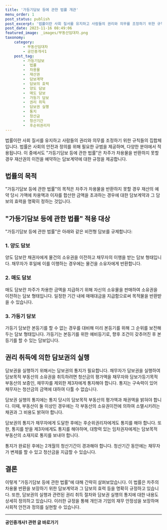 ```yaml
---
title: '가등기담보 등에 관한 법률 개관'
menu_order: 1
post_status: publish
post_excerpt: '법률이란 사회 질서를 유지하고 사람들의 권리와 의무를 조정하기 위한 규칙들의 집합체입니다. 법률은 사회의 안전과 정의를 위해 필요한 규범을 제공하며, 다양한 분야에서 적용됩니다. 이 중에서도  가등기담보 등에 관한 법률 은 차주가 차용물을 반환하지 못할 경우 재산권의 이전을 예약하는 담보계약에 대한 규정을 제공합니다.'
post_date: 2023-11-16 08:49:06
featured_image: _images/부동산임대차.png
taxonomy:
    category:
        - 부동산임대차
        - 공인중개사1
    post_tag:
        - 가등기담보
        -  법률
        -  차용물
        -  재산권
        -  담보계약
        -  담보의 효력
        -  양도 담보
        -  매도 담보
        -  가등기 담보
        -  권리 취득
        -  담보권 실행
        -  통지
        -  청산금
        -  청산기간
        -  후순위권리자
---
```



법률이란 사회 질서를 유지하고 사람들의 권리와 의무를 조정하기 위한 규칙들의 집합체입니다. 법률은 사회의 안전과 정의를 위해 필요한 규범을 제공하며, 다양한 분야에서 적용됩니다. 이 중에서도 "가등기담보 등에 관한 법률"은 차주가 차용물을 반환하지 못할 경우 재산권의 이전을 예약하는 담보계약에 대한 규정을 제공합니다.

## 법률의 목적

"가등기담보 등에 관한 법률"의 목적은 차주가 차용물을 반환하지 못할 경우 재산의 예약 당시 가액에 차용액과 이자를 합산한 금액을 초과하는 경우에 대한 담보계약과 그 담보의 효력을 명확히 정하는 것입니다.

## "가등기담보 등에 관한 법률" 적용 대상

"가등기담보 등에 관한 법률"은 아래와 같은 비전형 담보를 규제합니다:

### 1. 양도 담보

양도 담보란 채권자에게 물건의 소유권을 이전하고 채무자의 이행을 받는 담보 형태입니다. 채무자가 후일에 이를 이행하는 경우에는 물건을 소유자에게 반환합니다.

### 2. 매도 담보

매도 담보란 차주가 차용한 금액을 지급하기 위해 자신의 소유물을 판매하여 소유권을 이전하는 담보 형태입니다. 일정한 기간 내에 매매대금을 지급함으로써 목적물을 반환받을 수 있습니다.

### 3. 가등기 담보

가등기 담보란 본등기를 할 수 없는 경우를 대비해 미리 본등기를 위해 그 순위를 보전해 두는 담보 형태입니다. 가등기는 본등기를 위한 예비등기로, 향후 조건이 갖추어진 후 본등기를 할 수 있는 담보입니다.

## 권리 취득에 의한 담보권의 실행

담보권을 실행하기 위해서는 담보권의 통지가 필요합니다. 채무자가 담보권을 실행하여 담보목적 부동산의 소유권을 취득하려면 청산금의 평가액을 채무자와 담보가등기목적 부동산의 보증인, 채무자를 제외한 제3자에게 통지해야 합니다. 통지는 구속력이 있어 채무자는 청산금의 금액에 대하여 다툴 수 없습니다.

담보권 실행의 통지에는 통지 당시의 담보목적 부동산의 평가액과 채권액을 밝혀야 합니다. 이때, 부동산이 둘 이상인 경우에는 각 부동산의 소유권이전에 의하여 소멸시키려는 채권과 그 비용도 밝혀야 합니다.

담보권의 통지가 채무자에게 도달한 후에는 후순위권리자에게도 통지를 해야 합니다. 또한, 통지를 받을 제3자에게도 통지를 해야하며, 대항력 있는 임차권자에게는 담보목적 부동산의 소재지로 통지를 보내야 합니다.

통지가 완료된 후에는 2개월의 청산기간이 경과해야 합니다. 청산기간 동안에는 채무자가 변제를 할 수 있고 청산금을 지급할 수 있습니다.

## 결론


이렇게 "가등기담보 등에 관한 법률"에 대해 간략히 살펴보았습니다. 이 법률은 차주의 차용물 반환을 보장하기 위한 담보계약과 그 담보의 효력 등을 명확히 규정하고 있습니다. 또한, 담보권의 실행과 관련된 권리 취득 절차와 담보권 실행의 통지에 대한 내용도 상세히 정의하고 있습니다. 이러한 규정을 통해 개인과 기업의 재무 안정성을 보장하며 사회적 안전과 정의를 실현할 수 있습니다.
<!-- wp:separator -->
<hr class="wp-block-separator has-alpha-channel-opacity"/>
<!-- /wp:separator -->

<!-- wp:group {"backgroundColor":"base","layout":{"type":"constrained"}} -->
<div class="wp-block-group has-base-background-color has-background"><!-- wp:paragraph {"align":"center","fontSize":"medium"} -->
<p class="has-text-align-center has-large-font-size"><strong>공인중개사1 관련 글 바로가기</strong></p>
<!-- /wp:paragraph -->


<!-- wp:latest-posts
{"categories":[{"id":22617,"count":19,"description":"","link":"https://uknowlaw.com/category/%ea%b3%b5%ec%9d%b8%ec%a4%91%ea%b0%9c%ec%82%ac1/","name":"공인중개사1","slug":"공인중개사1","taxonomy":"category","parent":0,"meta":[],"_links":{"self":[{"href":"https://uknowlaw.com/wp-json/wp/v2/categories/22617"}],"collection":[{"href":"https://uknowlaw.com/wp-json/wp/v2/categories"}],"about":[{"href":"https://uknowlaw.com/wp-json/wp/v2/taxonomies/category"}],"wp:post_type":[{"href":"https://uknowlaw.com/wp-json/wp/v2/posts?categories=22617"}],"curies":[{"name":"wp","href":"https://api.w.org/{rel}","templated":true}]}}],"postsToShow":100,"excerptLength":28,"postLayout":"grid","columns":2,"featuredImageAlign":"left","featuredImageSizeSlug":"large","fontSize":"small"} /--></div>
<!-- /wp:group -->